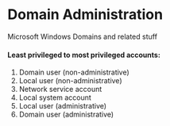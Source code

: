 # Domain Administration
Microsoft Windows Domains and related stuff



#### Least privileged to most privileged accounts:
1. Domain user (non-administrative)
2. Local user (non-administrative)
3. Network service account
4. Local system account
5. Local user (administrative)
6. Domain user (administrative)

